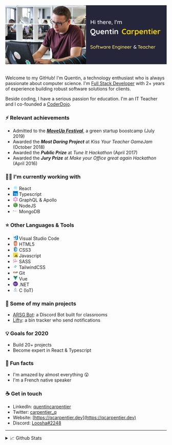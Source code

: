 <img src="./assets/qcarpentier-github-banner.png">
<br>
<br>

Welcome to my GitHub! I'm Quentin, a technology enthusiast who is always passionate about computer science. I'm [Full Stack Developer](https://qcarpentier.dev) with 2+ years of experience building robust software solutions for clients.

Beside coding, I have a serious passion for education. I'm an IT Teacher and I co-founded a [CoderDojo](https://www.facebook.com/CoderDojoMons).

### ⚡ Relevant achievements
- Admitted to the <a href="https://moveup-festival.digital-attraxion.com/">**_MoveUp Festival_**</a>, a green startup boostcamp (July 2019)
- Awarded the **_Most Daring Project_** at *Kiss Your Teacher GameJam* (October 2018)
- Awarded the **_Public Prize_** at *Tune It Hackathon* (April 2017)
- Awarded the **_Jury Prize_** at *Make your Office great again Hackathon* (April 2016)

### 👩‍💻 I'm currently working with
- <img height="15" src="https://raw.githubusercontent.com/github/explore/80688e429a7d4ef2fca1e82350fe8e3517d3494d/topics/react/react.png"> React
- <img height="15" src="https://raw.githubusercontent.com/github/explore/80688e429a7d4ef2fca1e82350fe8e3517d3494d/topics/typescript/typescript.png">  Typescript
- <img height="15" src="https://raw.githubusercontent.com/github/explore/80688e429a7d4ef2fca1e82350fe8e3517d3494d/topics/graphql/graphql.png"> GraphQL & Apollo
- <img height="15" src="https://raw.githubusercontent.com/github/explore/80688e429a7d4ef2fca1e82350fe8e3517d3494d/topics/nodejs/nodejs.png"> NodeJS
- <img height="15" src="https://raw.githubusercontent.com/github/explore/80688e429a7d4ef2fca1e82350fe8e3517d3494d/topics/mongodb/mongodb.png"> MongoDB

### ⭐️ Other Languages & Tools
- <img height="15" src="https://raw.githubusercontent.com/github/explore/80688e429a7d4ef2fca1e82350fe8e3517d3494d/topics/visual-studio-code/visual-studio-code.png"> Visual Studio Code
- <img height="15" src="https://raw.githubusercontent.com/github/explore/80688e429a7d4ef2fca1e82350fe8e3517d3494d/topics/html/html.png"> HTML5
- <img height="15" src="https://raw.githubusercontent.com/github/explore/80688e429a7d4ef2fca1e82350fe8e3517d3494d/topics/css/css.png"> CSS3
- <img height="15" src="https://raw.githubusercontent.com/github/explore/80688e429a7d4ef2fca1e82350fe8e3517d3494d/topics/javascript/javascript.png"> Javascript
- <img height="15" src="https://raw.githubusercontent.com/github/explore/80688e429a7d4ef2fca1e82350fe8e3517d3494d/topics/sass/sass.png"> SASS
- <img height="15" src="https://raw.githubusercontent.com/github/explore/80688e429a7d4ef2fca1e82350fe8e3517d3494d/topics/tailwind/tailwind.png"> TailwindCSS
- <img height="15" src="https://raw.githubusercontent.com/github/explore/80688e429a7d4ef2fca1e82350fe8e3517d3494d/topics/git/git.png"> Git
- <img height="15" src="https://raw.githubusercontent.com/github/explore/80688e429a7d4ef2fca1e82350fe8e3517d3494d/topics/vue/vue.png"> Vue
- <img height="15" src="https://raw.githubusercontent.com/github/explore/80688e429a7d4ef2fca1e82350fe8e3517d3494d/topics/dotnet/dotnet.png"> .NET
- <img height="15" src="https://raw.githubusercontent.com/github/explore/80688e429a7d4ef2fca1e82350fe8e3517d3494d/topics/c/c.png"> C (IoT)


### 🚀 Some of my main projects
- [ARSG Bot](https://github.com/qcarpentier/arsg-bot): a Discord Bot built for classrooms
- [Lifty](https://github.com/qcarpentier/lifty): a bin tracker who send notifications


### 💡 Goals for 2020
- Build 20+ projects 
- Become expert in React & Typescript

### 🌴 Fun facts
- I'm amazed by almost everything 😲
- I'm a French native speaker

### ☕ Get in touch
- LinkedIn: <a href = "https://www.linkedin.com/in/quentincarpentier/">quentincarpentier</a>
- Twitter: [carpentier_q](https://twitter.com/carpentier_q)
- Website: [https://qcarpentier.dev](https://qcarpentier.dev)
- Discord: [Loosha#2248]()


---


<details>
  <summary>📈 Github Stats</summary>

  <img align="left" alt="codeSTACKr's Github Stats" src="https://github-readme-stats.codestackr.vercel.app/api?username=qcarpentier&show_icons=true&hide_border=true" />

</details>

